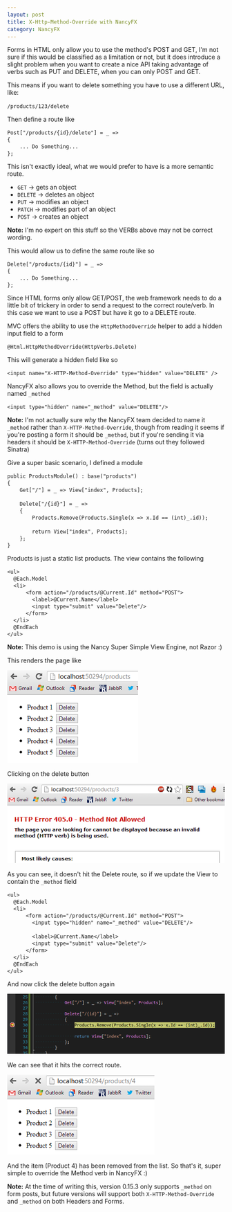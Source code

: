 ```yaml
---
layout: post
title: X-Http-Method-Override with NancyFX
category: NancyFX
---
```


Forms in HTML only allow you to use the method's POST and GET, I'm not sure if this would be classified as a limitation or not, but it does introduce a slight problem when you want to create a nice API taking advantage of verbs such as PUT and DELETE, when you can only POST and GET. 

This means if you want to delete something you have to use a different URL, like:

`/products/123/delete`

Then define a route like

    Post["/products/{id}/delete"] = _ =>
    {
        ... Do Something...
    };

This isn't exactly ideal, what we would prefer to have is a more semantic route.

* `GET` -> gets an object
* `DELETE` -> deletes an object
* `PUT` -> modifies an object
* `PATCH` -> modifies part of an object
* `POST` -> creates an object

<span class="note">**Note:** I'm no expert on this stuff so the VERBs above may not be correct wording.</span>

This would allow us to define the same route like so

    Delete["/products/{id}"] = _ =>
    {
        ... Do Something...
    };

<!--excerpt-->

Since HTML forms only allow GET/POST, the web framework needs to do a little bit of trickery in order to send a request to the correct route/verb. In this case we want to use a POST but have it go to a DELETE route.

MVC offers the ability to use the `HttpMethodOverride` helper to add a hidden input field to a form

    @Html.HttpMethodOverride(HttpVerbs.Delete)
    
This will generate a hidden field like so

    <input name="X-HTTP-Method-Override" type="hidden" value="DELETE" />

NancyFX also allows you to override the Method, but the field is actually named `_method`

    <input type="hidden" name="_method" value="DELETE"/>
    
<span class="note">**Note:** I'm not actually sure *why* the NancyFX team decided to name it `_method` rather than `X-HTTP-Method-Override`, though from reading it seems if you're posting a form it should be `_method`, but if you're sending it via headers it should be `X-HTTP-Method-Override` (turns out they followed Sinatra)</span>

Give a super basic scenario, I defined a module

    public ProductsModule() : base("products")
    {
        Get["/"] = _ => View["index", Products];

        Delete["/{id}"] = _ =>
        {
            Products.Remove(Products.Single(x => x.Id == (int)_.id));

            return View["index", Products];
        };
    }
    
Products is just a static list products. The view contains the following

    <ul>
      @Each.Model
      <li>
          <form action="/products/@Current.Id" method="POST">        
            <label>@Current.Name</label>
            <input type="submit" value="Delete"/>
          </form>   
      </li> 
      @EndEach
    </ul>
    
<span class="note">**Note:** This demo is using the Nancy Super Simple View Engine, not Razor :)</span>

This renders the page like

![](/images/nancy-method-override-1.png)

Clicking on the delete button

![](/images/nancy-method-override-2.png)

As you can see, it doesn't hit the Delete route, so if we update the View to contain the `_method` field

    <ul>
      @Each.Model
      <li>
          <form action="/products/@Current.Id" method="POST">
            <input type="hidden" name="_method" value="DELETE"/>
        
            <label>@Current.Name</label>
            <input type="submit" value="Delete"/>
          </form>   
      </li> 
      @EndEach
    </ul>
    
And now click the delete button again

![](/images/nancy-method-override-3.png)

We can see that it hits the correct route.

![](/images/nancy-method-override-4.png)

And the item (Product 4) has been removed from the list. So that's it, super simple to override the Method verb in NancyFX :)

<span class="note">**Note:** At the time of writing this, version 0.15.3 only supports `_method` on form posts, but future versions will support both `X-HTTP-Method-Override` and `_method` on both Headers and Forms.</span>